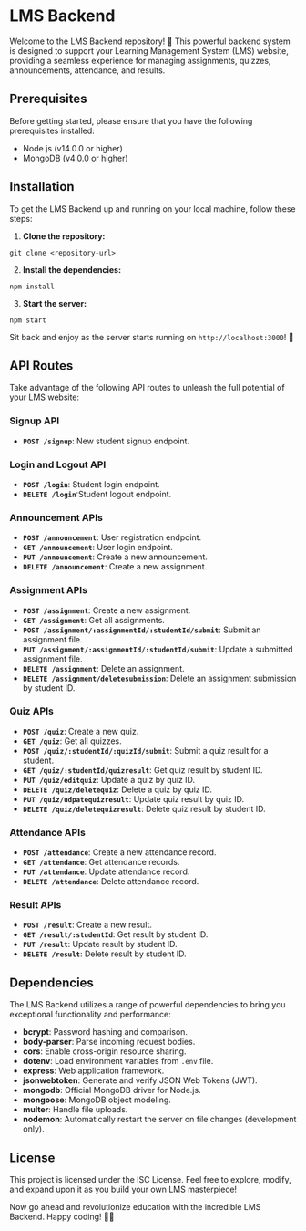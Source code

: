 # LMS Backend

Welcome to the LMS Backend repository! 🎉 This powerful backend system is designed to support your Learning Management System (LMS) website, providing a seamless experience for managing assignments, quizzes, announcements, attendance, and results.

## Prerequisites

Before getting started, please ensure that you have the following prerequisites installed:

- Node.js (v14.0.0 or higher)
- MongoDB (v4.0.0 or higher)

## Installation

To get the LMS Backend up and running on your local machine, follow these steps:

1. **Clone the repository:**
```
git clone <repository-url>
```
  
  2. **Install the dependencies:**
  ```
  npm install
  ```
 

3. **Start the server:**
  ```
  npm start
  ```
  
Sit back and enjoy as the server starts running on `http://localhost:3000`! 🚀

## API Routes

Take advantage of the following API routes to unleash the full potential of your LMS website:

### Signup API
- **`POST /signup`**: New student signup endpoint.

### Login and Logout API

- **`POST /login`**: Student login endpoint.
- **`DELETE /login`**:Student logout endpoint.

### Announcement APIs
- **`POST /announcement`**: User registration endpoint.
- **`GET /announcement`**: User login endpoint.
- **`PUT /announcement`**: Create a new announcement.
- **`DELETE /announcement`**: Create a new assignment.

### Assignment APIs
- **`POST /assignment`**: Create a new assignment.
- **`GET /assignment`**: Get all assignments.
- **`POST /assignment/:assignmentId/:studentId/submit`**: Submit an assignment file.
- **`PUT /assignment/:assignmentId/:studentId/submit`**: Update a submitted assignment file.
- **`DELETE /assignment`**: Delete an assignment.
- **`DELETE /assignment/deletesubmission`**: Delete an assignment submission by student ID.

### Quiz APIs
- **`POST /quiz`**: Create a new quiz.
- **`GET /quiz`**: Get all quizzes.
- **`POST /quiz/:studentId/:quizId/submit`**: Submit a quiz result for a student.
- **`GET /quiz/:studentId/quizresult`**: Get quiz result by student ID.
- **`PUT /quiz/editquiz`**: Update a quiz by quiz ID.
- **`DELETE /quiz/deletequiz`**: Delete a quiz by quiz ID.
- **`PUT /quiz/udpatequizresult`**: Update quiz result by quiz ID.
- **`DELETE /quiz/deletequizresult`**: Delete quiz result by student ID.

### Attendance APIs

- **`POST /attendance`**: Create a new attendance record.
- **`GET /attendance`**: Get attendance records.
- **`PUT /attendance`**: Update attendance record.
- **`DELETE /attendance`**: Delete attendance record.

### Result APIs
- **`POST /result`**: Create a new result.
- **`GET /result/:studentId`**: Get result by student ID. 
- **`PUT /result`**: Update result by student ID.
- **`DELETE /result`**: Delete result by student ID.


## Dependencies

The LMS Backend utilizes a range of powerful dependencies to bring you exceptional functionality and performance:

- **bcrypt**: Password hashing and comparison.
- **body-parser**: Parse incoming request bodies.
- **cors**: Enable cross-origin resource sharing.
- **dotenv**: Load environment variables from `.env` file.
- **express**: Web application framework.
- **jsonwebtoken**: Generate and verify JSON Web Tokens (JWT).
- **mongodb**: Official MongoDB driver for Node.js.
- **mongoose**: MongoDB object modeling.
- **multer**: Handle file uploads.
- **nodemon**: Automatically restart the server on file changes (development only).

## License

This project is licensed under the ISC License. Feel free to explore, modify, and expand upon it as you build your own LMS masterpiece!

Now go ahead and revolutionize education with the incredible LMS Backend. Happy coding! 🚀✨

